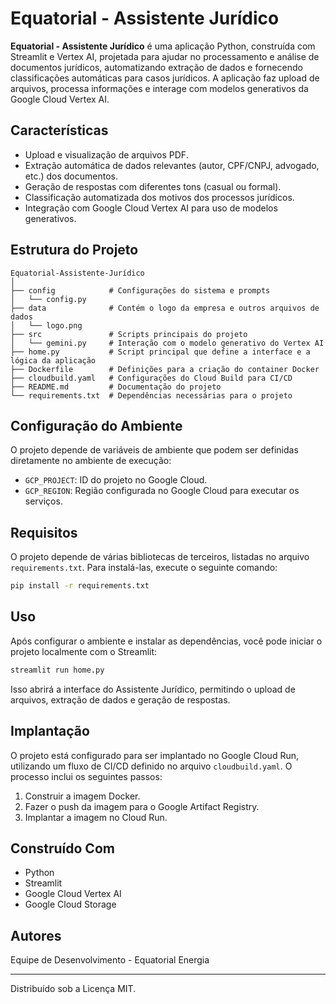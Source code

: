 
# Equatorial - Assistente Jurídico

**Equatorial - Assistente Jurídico** é uma aplicação Python, construída com Streamlit e Vertex AI, projetada para ajudar no processamento e análise de documentos jurídicos, automatizando extração de dados e fornecendo classificações automáticas para casos jurídicos. A aplicação faz upload de arquivos, processa informações e interage com modelos generativos da Google Cloud Vertex AI.

## Características

- Upload e visualização de arquivos PDF.
- Extração automática de dados relevantes (autor, CPF/CNPJ, advogado, etc.) dos documentos.
- Geração de respostas com diferentes tons (casual ou formal).
- Classificação automatizada dos motivos dos processos jurídicos.
- Integração com Google Cloud Vertex AI para uso de modelos generativos.

## Estrutura do Projeto

```
Equatorial-Assistente-Jurídico
│
├── config            # Configurações do sistema e prompts
│   └── config.py
├── data              # Contém o logo da empresa e outros arquivos de dados
│   └── logo.png
├── src               # Scripts principais do projeto
│   └── gemini.py     # Interação com o modelo generativo do Vertex AI
├── home.py           # Script principal que define a interface e a lógica da aplicação
├── Dockerfile        # Definições para a criação do container Docker
├── cloudbuild.yaml   # Configurações do Cloud Build para CI/CD
├── README.md         # Documentação do projeto
└── requirements.txt  # Dependências necessárias para o projeto
```

## Configuração do Ambiente

O projeto depende de variáveis de ambiente que podem ser definidas diretamente no ambiente de execução:

- `GCP_PROJECT`: ID do projeto no Google Cloud.
- `GCP_REGION`: Região configurada no Google Cloud para executar os serviços.

## Requisitos

O projeto depende de várias bibliotecas de terceiros, listadas no arquivo `requirements.txt`. Para instalá-las, execute o seguinte comando:

```bash
pip install -r requirements.txt
```

## Uso

Após configurar o ambiente e instalar as dependências, você pode iniciar o projeto localmente com o Streamlit:

```bash
streamlit run home.py
```

Isso abrirá a interface do Assistente Jurídico, permitindo o upload de arquivos, extração de dados e geração de respostas.

## Implantação

O projeto está configurado para ser implantado no Google Cloud Run, utilizando um fluxo de CI/CD definido no arquivo `cloudbuild.yaml`. O processo inclui os seguintes passos:

1. Construir a imagem Docker.
2. Fazer o push da imagem para o Google Artifact Registry.
3. Implantar a imagem no Cloud Run.

## Construído Com

- Python
- Streamlit
- Google Cloud Vertex AI
- Google Cloud Storage

## Autores

Equipe de Desenvolvimento - Equatorial Energia

---

Distribuído sob a Licença MIT.
